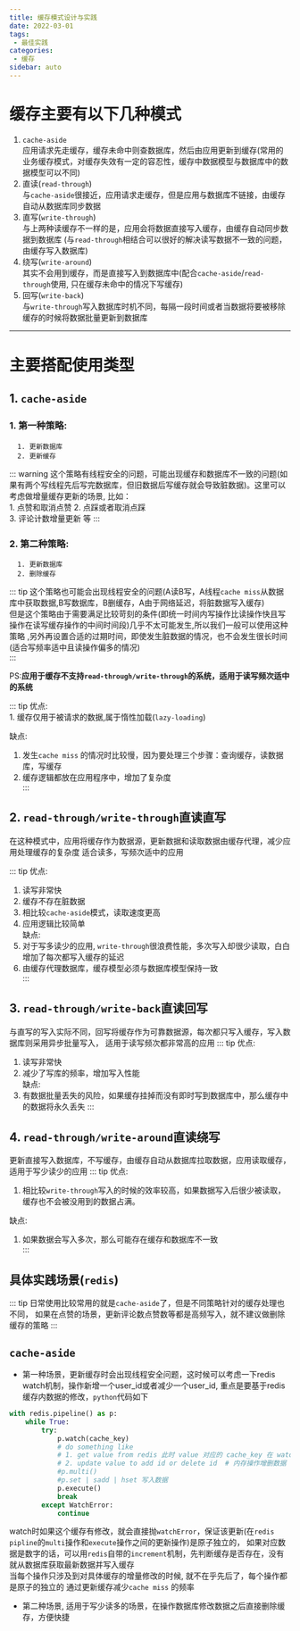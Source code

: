 ```yaml
---
title: 缓存模式设计与实践
date: 2022-03-01
tags:
 - 最佳实践
categories: 
 - 缓存
sidebar: auto
---
```

# 缓存主要有以下几种模式
1. `cache-aside`  
   应用请求先走缓存，缓存未命中则查数据库，然后由应用更新到缓存(常用的业务缓存模式，对缓存失效有一定的容忍性，缓存中数据模型与数据库中的数据模型可以不同)
2. 直读(`read-through`)  
   与`cache-aside`很接近，应用请求走缓存，但是应用与数据库不链接，由缓存自动从数据库同步数据
3. 直写(`write-through`)  
   与上两种读缓存不一样的是，应用会将数据直接写入缓存，由缓存自动同步数据到数据库
   (与`read-through`相结合可以很好的解决读写数据不一致的问题，由缓存写入数据库)
4. 绕写(`write-around`)  
   其实不会用到缓存，而是直接写入到数据库中(配合`cache-aside`/`read-through`使用, 只在缓存未命中的情况下写缓存)
5. 回写(`write-back`)  
   与`write-through`写入数据库时机不同，每隔一段时间或者当数据将要被移除缓存的时候将数据批量更新到数据库

---

# 主要搭配使用类型
## 1. `cache-aside`  
   ### 1. 第一种策略:
      1. 更新数据库  
      2. 更新缓存

   ::: warning
   这个策略有线程安全的问题，可能出现缓存和数据库不一致的问题(如果有两个写线程先后写完数据库，但旧数据后写缓存就会导致脏数据)。这里可以考虑做增量缓存更新的场景, 比如：  
    1. 点赞和取消点赞
    2. 点踩或者取消点踩  
    3. 评论计数增量更新 等
   :::

   ### 2. 第二种策略:   
      1. 更新数据库  
      2. 删除缓存
   
   ::: tip
   这个策略也可能会出现线程安全的问题(A读B写，A线程`cache miss`从数据库中获取数据,B写数据库，B删缓存，A由于网络延迟，将脏数据写入缓存)   
   但是这个策略由于需要满足比较苛刻的条件(即统一时间内写操作比读操作快且写操作在读写缓存操作的中间时间段)几乎不太可能发生,所以我们一般可以使用这种策略 ,另外再设置合适的过期时间，即使发生脏数据的情况，也不会发生很长时间(适合写频率适中且读操作偏多的情况)  
   :::

   PS:**应用于缓存不支持`read-through/write-through`的系统，适用于读写频次适中的系统**  

   ::: tip
   优点:  
      1. 缓存仅用于被请求的数据,属于惰性加载(`lazy-loading`)    
   
   缺点:  
   1. 发生`cache miss` 的情况时比较慢，因为要处理三个步骤：查询缓存，读数据库，写缓存  
   2. 缓存逻辑都放在应用程序中，增加了复杂度  
   ::: 

## 2. `read-through/write-through`直读直写  
在这种模式中，应用将缓存作为数据源，更新数据和读取数据由缓存代理，减少应用处理缓存的复杂度  适合读多，写频次适中的应用

   ::: tip
   优点:  
   1. 读写非常快  
   2. 缓存不存在脏数据  
   3. 相比较`cache-aside`模式，读取速度更高  
   4. 应用逻辑比较简单  
   缺点:  
   1. 对于写多读少的应用, `write-through`很浪费性能，多次写入却很少读取，白白增加了每次都写入缓存的延迟  
   2. 由缓存代理数据库，缓存模型必须与数据库模型保持一致  
   :::
## 3.  `read-through/write-back`直读回写
与直写的写入实际不同，回写将缓存作为可靠数据源，每次都只写入缓存，写入数据库则采用异步批量写入， 适用于读写频次都非常高的应用
   ::: tip
   优点:  
   1. 读写非常快  
   2. 减少了写库的频率，增加写入性能  
   缺点:   
   1. 有数据批量丢失的风险，如果缓存挂掉而没有即时写到数据库中，那么缓存中的数据将永久丢失 
   ::: 
## 4.  `read-through/write-around`直读绕写  
更新直接写入数据库，不写缓存，由缓存自动从数据库拉取数据，应用读取缓存，适用于写少读少的应用
   ::: tip
   优点:  
   1. 相比较`write-through`写入的时候的效率较高，如果数据写入后很少被读取，缓存也不会被没用到的数据占满。  
   
   缺点:  
   1. 如果数据会写入多次，那么可能存在缓存和数据库不一致  
   :::

## 具体实践场景(`redis`)
::: tip 
日常使用比较常用的就是`cache-aside`了，但是不同策略针对的缓存处理也不同，
如果在点赞的场景，更新评论数点赞数等都是高频写入，就不建议做删除缓存的策略
:::
## `cache-aside`
- 第一种场景，更新缓存时会出现线程安全问题，这时候可以考虑一下redis watch机制，操作新增一个user_id或者减少一个user_id,
  重点是要基于redis缓存内数据的修改，`python`代码如下
```python
with redis.pipeline() as p:
    while True:
        try:
            p.watch(cache_key)
            # do something like
            # 1. get value from redis 此时 value 对应的 cache_key 在 watch 时不会发生变化，可以放心读取
            # 2. update value to add id or delete id  # 内存操作增删数据
            #p.multi()
            #p.set | sadd | hset 写入数据
            p.execute()
            break
        except WatchError:
            continue
```
watch时如果这个缓存有修改，就会直接抛`watchError`，保证该更新(在`redis pipline`的`multi`操作和`execute`操作之间的更新操作)是原子独立的，
如果对应数据是数字的话，可以用`redis`自带的`increment`机制，先判断缓存是否存在，没有就从数据库获取最新数据并写入缓存  
当每个操作只涉及到对具体缓存的增量修改的时候, 就不在乎先后了，每个操作都是原子的独立的
通过更新缓存减少`cache miss` 的频率
- 第二种场景, 适用于写少读多的场景，在操作数据库修改数据之后直接删除缓存，方便快捷